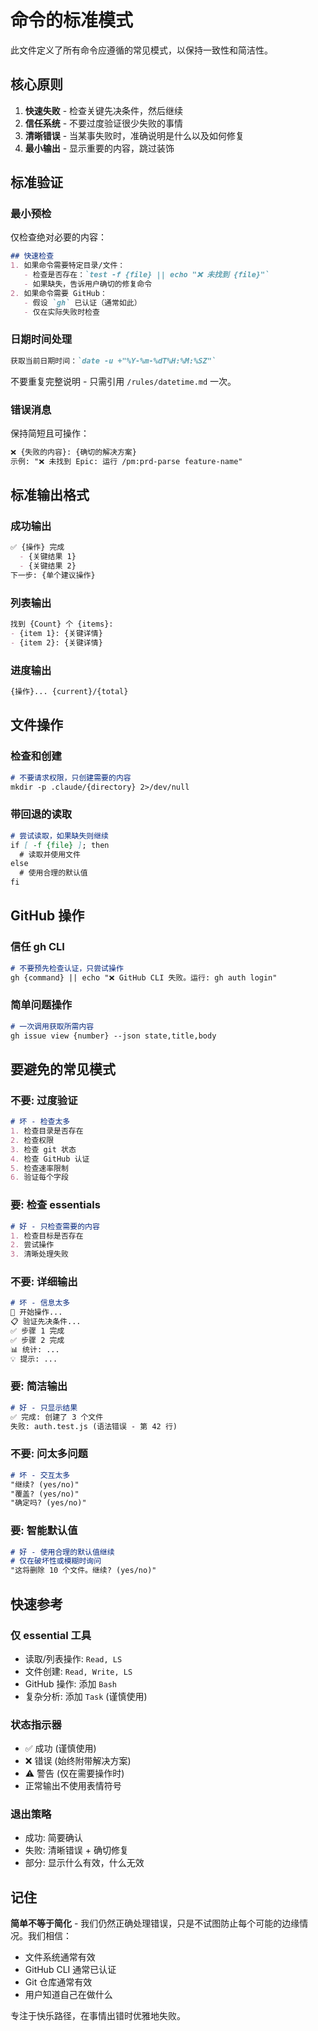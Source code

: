 # 命令的标准模式

此文件定义了所有命令应遵循的常见模式，以保持一致性和简洁性。

## 核心原则

1. **快速失败** - 检查关键先决条件，然后继续
2. **信任系统** - 不要过度验证很少失败的事情
3. **清晰错误** - 当某事失败时，准确说明是什么以及如何修复
4. **最小输出** - 显示重要的内容，跳过装饰

## 标准验证

### 最小预检
仅检查绝对必要的内容：
```markdown
## 快速检查
1. 如果命令需要特定目录/文件：
   - 检查是否存在：`test -f {file} || echo "❌ 未找到 {file}"`
   - 如果缺失，告诉用户确切的修复命令
2. 如果命令需要 GitHub：
   - 假设 `gh` 已认证（通常如此）
   - 仅在实际失败时检查
```

### 日期时间处理
```markdown
获取当前日期时间：`date -u +"%Y-%m-%dT%H:%M:%SZ"`
```
不要重复完整说明 - 只需引用 `/rules/datetime.md` 一次。

### 错误消息
保持简短且可操作：
```markdown
❌ {失败的内容}: {确切的解决方案}
示例: "❌ 未找到 Epic: 运行 /pm:prd-parse feature-name"
```

## 标准输出格式

### 成功输出
```markdown
✅ {操作} 完成
  - {关键结果 1}
  - {关键结果 2}
下一步: {单个建议操作}
```

### 列表输出
```markdown
找到 {Count} 个 {items}:
- {item 1}: {关键详情}
- {item 2}: {关键详情}
```

### 进度输出
```markdown
{操作}... {current}/{total}
```

## 文件操作

### 检查和创建
```markdown
# 不要请求权限，只创建需要的内容
mkdir -p .claude/{directory} 2>/dev/null
```

### 带回退的读取
```markdown
# 尝试读取，如果缺失则继续
if [ -f {file} ]; then
  # 读取并使用文件
else
  # 使用合理的默认值
fi
```

## GitHub 操作

### 信任 gh CLI
```markdown
# 不要预先检查认证，只尝试操作
gh {command} || echo "❌ GitHub CLI 失败。运行: gh auth login"
```

### 简单问题操作
```markdown
# 一次调用获取所需内容
gh issue view {number} --json state,title,body
```

## 要避免的常见模式

### 不要: 过度验证
```markdown
# 坏 - 检查太多
1. 检查目录是否存在
2. 检查权限
3. 检查 git 状态
4. 检查 GitHub 认证
5. 检查速率限制
6. 验证每个字段
```

### 要: 检查 essentials
```markdown
# 好 - 只检查需要的内容
1. 检查目标是否存在
2. 尝试操作
3. 清晰处理失败
```

### 不要: 详细输出
```markdown
# 坏 - 信息太多
🎯 开始操作...
📋 验证先决条件...
✅ 步骤 1 完成
✅ 步骤 2 完成
📊 统计: ...
💡 提示: ...
```

### 要: 简洁输出
```markdown
# 好 - 只显示结果
✅ 完成: 创建了 3 个文件
失败: auth.test.js (语法错误 - 第 42 行)
```

### 不要: 问太多问题
```markdown
# 坏 - 交互太多
"继续? (yes/no)"
"覆盖? (yes/no)"
"确定吗? (yes/no)"
```

### 要: 智能默认值
```markdown
# 好 - 使用合理的默认值继续
# 仅在破坏性或模糊时询问
"这将删除 10 个文件。继续? (yes/no)"
```

## 快速参考

### 仅 essential 工具
- 读取/列表操作: `Read, LS`
- 文件创建: `Read, Write, LS`
- GitHub 操作: 添加 `Bash`
- 复杂分析: 添加 `Task` (谨慎使用)

### 状态指示器
- ✅ 成功 (谨慎使用)
- ❌ 错误 (始终附带解决方案)
- ⚠️ 警告 (仅在需要操作时)
- 正常输出不使用表情符号

### 退出策略
- 成功: 简要确认
- 失败: 清晰错误 + 确切修复
- 部分: 显示什么有效，什么无效

## 记住

**简单不等于简化** - 我们仍然正确处理错误，只是不试图防止每个可能的边缘情况。我们相信：
- 文件系统通常有效
- GitHub CLI 通常已认证  
- Git 仓库通常有效
- 用户知道自己在做什么

专注于快乐路径，在事情出错时优雅地失败。